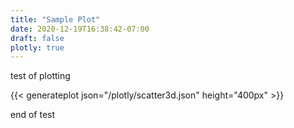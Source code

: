 ```yaml
---
title: "Sample Plot"
date: 2020-12-19T16:38:42-07:00
draft: false
plotly: true
---
```


test of plotting

{{< generateplot json="/plotly/scatter3d.json" height="400px" >}}

end of test

